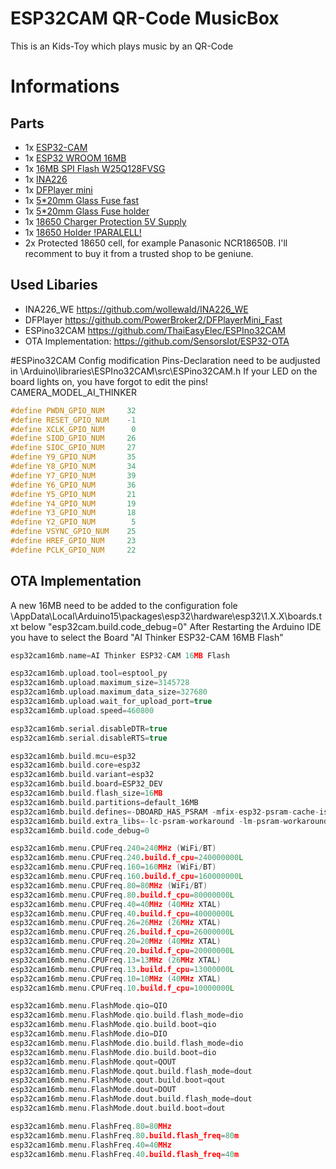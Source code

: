 # ESP32CAM QR-Code MusicBox
This is an Kids-Toy which plays music by an QR-Code

# Informations
## Parts
- 1x [ESP32-CAM](https://www.aliexpress.com/wholesale?SearchText=esp32-cam)
- 1x [ESP32 WROOM 16MB](https://www.aliexpress.com/wholesale?SearchText=esp32+wroom+32d+module+16mb)
- 1x [16MB SPI Flash W25Q128FVSG](https://www.aliexpress.com/wholesale?SearchText=W25Q128FVSG)
- 1x [INA226](https://www.aliexpress.com/wholesale?SearchText=ina226)
- 1x [DFPlayer mini](https://github.com/PowerBroker2/DFPlayerMini_Fast)
- 1x [5*20mm Glass Fuse fast](https://www.aliexpress.com/wholesale?SearchText=fuse+5%2B20+1A+fast)
- 1x [5*20mm Glass Fuse holder](https://www.aliexpress.com/wholesale?SearchText=glass+fuse+cable)
- 1x [18650 Charger Protection 5V Supply](https://www.aliexpress.com/wholesale?SearchText=5V+2A+Charge+Discharge)
- 1x [18650 Holder !PARALELL!](https://www.aliexpress.com/wholesale?SearchText=18650+holder+cable)
- 2x Protected 18650 cell, for example Panasonic NCR18650B. I'll recomment to buy it from a trusted shop to be geniune.

## Used Libaries
- INA226_WE https://github.com/wollewald/INA226_WE
- DFPlayer https://github.com/PowerBroker2/DFPlayerMini_Fast
- ESPino32CAM https://github.com/ThaiEasyElec/ESPIno32CAM
- OTA Implementation: https://github.com/SensorsIot/ESP32-OTA

#ESPino32CAM Config modification
Pins-Declaration need to be audjusted in \Arduino\libraries\ESPIno32CAM\src\ESPino32CAM.h
If your LED on the board lights on, you have forgot to edit the pins!
CAMERA_MODEL_AI_THINKER
```c++
#define PWDN_GPIO_NUM     32
#define RESET_GPIO_NUM    -1
#define XCLK_GPIO_NUM      0
#define SIOD_GPIO_NUM     26
#define SIOC_GPIO_NUM     27
#define Y9_GPIO_NUM       35
#define Y8_GPIO_NUM       34
#define Y7_GPIO_NUM       39
#define Y6_GPIO_NUM       36
#define Y5_GPIO_NUM       21
#define Y4_GPIO_NUM       19
#define Y3_GPIO_NUM       18
#define Y2_GPIO_NUM        5
#define VSYNC_GPIO_NUM    25
#define HREF_GPIO_NUM     23
#define PCLK_GPIO_NUM     22
```

## OTA Implementation
A new 16MB need to be added to the configuration fole \AppData\Local\Arduino15\packages\esp32\hardware\esp32\1.X.X\boards.txt below "esp32cam.build.code_debug=0"
After Restarting the Arduino IDE you have to select the Board "AI Thinker ESP32-CAM 16MB Flash"
         
```c++
esp32cam16mb.name=AI Thinker ESP32-CAM 16MB Flash

esp32cam16mb.upload.tool=esptool_py
esp32cam16mb.upload.maximum_size=3145728
esp32cam16mb.upload.maximum_data_size=327680
esp32cam16mb.upload.wait_for_upload_port=true
esp32cam16mb.upload.speed=460800

esp32cam16mb.serial.disableDTR=true
esp32cam16mb.serial.disableRTS=true

esp32cam16mb.build.mcu=esp32
esp32cam16mb.build.core=esp32
esp32cam16mb.build.variant=esp32
esp32cam16mb.build.board=ESP32_DEV
esp32cam16mb.build.flash_size=16MB
esp32cam16mb.build.partitions=default_16MB
esp32cam16mb.build.defines=-DBOARD_HAS_PSRAM -mfix-esp32-psram-cache-issue
esp32cam16mb.build.extra_libs=-lc-psram-workaround -lm-psram-workaround
esp32cam16mb.build.code_debug=0

esp32cam16mb.menu.CPUFreq.240=240MHz (WiFi/BT)
esp32cam16mb.menu.CPUFreq.240.build.f_cpu=240000000L
esp32cam16mb.menu.CPUFreq.160=160MHz (WiFi/BT)
esp32cam16mb.menu.CPUFreq.160.build.f_cpu=160000000L
esp32cam16mb.menu.CPUFreq.80=80MHz (WiFi/BT)
esp32cam16mb.menu.CPUFreq.80.build.f_cpu=80000000L
esp32cam16mb.menu.CPUFreq.40=40MHz (40MHz XTAL)
esp32cam16mb.menu.CPUFreq.40.build.f_cpu=40000000L
esp32cam16mb.menu.CPUFreq.26=26MHz (26MHz XTAL)
esp32cam16mb.menu.CPUFreq.26.build.f_cpu=26000000L
esp32cam16mb.menu.CPUFreq.20=20MHz (40MHz XTAL)
esp32cam16mb.menu.CPUFreq.20.build.f_cpu=20000000L
esp32cam16mb.menu.CPUFreq.13=13MHz (26MHz XTAL)
esp32cam16mb.menu.CPUFreq.13.build.f_cpu=13000000L
esp32cam16mb.menu.CPUFreq.10=10MHz (40MHz XTAL)
esp32cam16mb.menu.CPUFreq.10.build.f_cpu=10000000L

esp32cam16mb.menu.FlashMode.qio=QIO
esp32cam16mb.menu.FlashMode.qio.build.flash_mode=dio
esp32cam16mb.menu.FlashMode.qio.build.boot=qio
esp32cam16mb.menu.FlashMode.dio=DIO
esp32cam16mb.menu.FlashMode.dio.build.flash_mode=dio
esp32cam16mb.menu.FlashMode.dio.build.boot=dio
esp32cam16mb.menu.FlashMode.qout=QOUT
esp32cam16mb.menu.FlashMode.qout.build.flash_mode=dout
esp32cam16mb.menu.FlashMode.qout.build.boot=qout
esp32cam16mb.menu.FlashMode.dout=DOUT
esp32cam16mb.menu.FlashMode.dout.build.flash_mode=dout
esp32cam16mb.menu.FlashMode.dout.build.boot=dout

esp32cam16mb.menu.FlashFreq.80=80MHz
esp32cam16mb.menu.FlashFreq.80.build.flash_freq=80m
esp32cam16mb.menu.FlashFreq.40=40MHz
esp32cam16mb.menu.FlashFreq.40.build.flash_freq=40m
```
